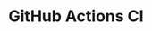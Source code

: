 # GitHub Actions CI



















































































































































































































































































































































































































































































































































































































